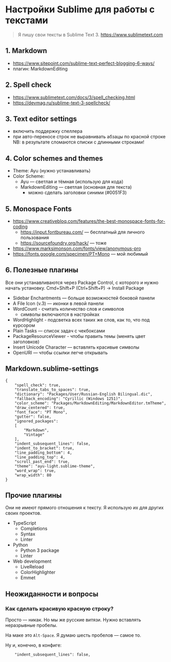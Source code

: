 # Настройки Sublime для работы с текстами

> Я пишу свои тексты в Sublime Text 3.
> https://www.sublimetext.com

## 1. Markdown
- https://www.sitepoint.com/sublime-text-perfect-blogging-6-ways/
- плагин: MarkdownEditing

## 2. Spell check
- https://www.sublimetext.com/docs/3/spell_checking.html
- https://devmag.ru/sublime-text-3-spellcheck/

## 3. Text editor settings
- включить поддержку спеллера
- при авто-переносе строк не выравнивать абзацы по красной строке
    NB: в результате сломаются списки с длинными строками!

## 4. Color schemes and themes
- Theme: Ayu (нужно устанавливать)
- Color Scheme:
    - Ayu — светлая и тёмная (использую для кода)
    - MarkdownEditing — светлая (основная для текста)
        + можно сделать заголовки синими (#0051F3)

## 5. Monospace Fonts
- https://www.creativebloq.com/features/the-best-monospace-fonts-for-coding
    + https://input.fontbureau.com/ — бесплатный для личного пользования
    + https://sourcefoundry.org/hack/ — тоже
- https://www.marksimonson.com/fonts/view/anonymous-pro
- https://fonts.google.com/specimen/PT+Mono — мой любимый

## 6. Полезные плагины
Все они устанавливаются через Package Control, с которого и нужно начать установку. Cmd+Shift+P (Ctrl+Shift+P) -> Install Package

- Sidebar Enchantments — больше возможностей боковой панели
- A File Icon (v.3) — иконки в левой панели
- WordCount - считать количество слов и символов
    + символы включаются в настройках
- Word​Highlight - подсветка всех таких же слов, как то, что под курсором
- Plain Tasks — список задач с чекбоксами
- PackageResourceViewer - чтобы править темы (менять цвет заголовков)
- Insert Unicode Character — вставлять красивые символы
- OpenURI — чтобы ссылки легче открывать

## Markdown.sublime-settings
```
{
    "spell_check": true,
    "translate_tabs_to_spaces": true,
    "dictionary": "Packages/User/Russian-English Bilingual.dic",
    "fallback_encoding": "Cyrillic (Windows 1251)",
    "color_scheme": "Packages/MarkdownEditing/MarkdownEditor.tmTheme",
    "draw_centered": true,
    "font_face": "PT Mono",
    "gutter": false,
    "ignored_packages":
    [
        "Markdown",
        "Vintage"
    ],
    "indent_subsequent_lines": false,
    "indent_to_bracket": true,
    "line_padding_bottom": 4,
    "line_padding_top": 4,
    "scroll_past_end": true,
    "theme": "ayu-light.sublime-theme",
    "word_wrap": true,
    "wrap_width": 80
}
```

## Прочие плагины
Они не имеют прямого отношения к тексту. Я использую их для других своих проектов.

- TypeScript
    - Completions
    - Syntax
    - Linter
- Python
    - Python 3 package
    - Linter
- Web development
    - LiveReload
    - ColorHighlighter
    - Emmet

## Неожиданности и вопросы

### Как сделать красивую красную строку?
Просто — никак. Но мы же русские витязи.
Нужно вставлять неразрывные пробелы.

На маке это `Alt-Space`.
Я думаю шесть пробелов — самое то.

Ну и, конечно, в конфиге:
```
    "indent_subsequent_lines": false,
```